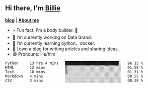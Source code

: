 

## Hi there, I'm [Billie](https://billie52707.cn) 
<strong><a href="https://www.cnblogs.com/billie52707">blog</a></strong> |
  <strong><a href="https://billie52707.cn/about/">About me</a></strong>  

- ⚡  Fun fact: I'm a body builder. 🏃
- 🔭  I’m currently working on Data Grand.
- 🌱  I’m currently learning python、docker.
- 📑  I own a [blog](https://billie52707.cn) for writing articles and sharing ideas.
- 😄  Pronouns: He/him







<!--START_SECTION:waka-->
```text
Python     13 hrs 4 mins   ████████████████████████░   96.15 % 
HTML       12 mins         ▒░░░░░░░░░░░░░░░░░░░░░░░░   01.58 % 
Text       10 mins         ▒░░░░░░░░░░░░░░░░░░░░░░░░   01.31 % 
Markdown   4 mins          ░░░░░░░░░░░░░░░░░░░░░░░░░   00.55 % 
CSV        3 mins          ░░░░░░░░░░░░░░░░░░░░░░░░░   00.38 % 
```
<!--END_SECTION:waka-->
